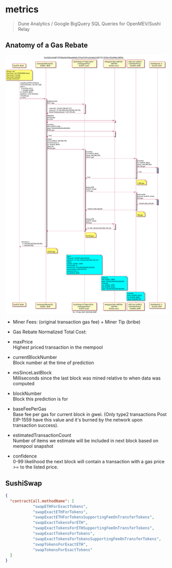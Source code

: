 # metrics
> Dune Analytics / Google BigQuery SQL Queries for OpenMEV/Sushi Relay

## Anatomy of a Gas Rebate


![](assets/sushi-tx-1.svg)

- Miner Fees: (original transaction gas fee) + Miner Tip (bribe)

- Gas Rebate Normalized Total Cost: 

- maxPrice    
Highest priced transaction in the mempool    

- currentBlockNumber    
Block number at the time of prediction

- msSinceLastBlock    
Milliseconds since the last block was mined relative to when data was computed    

- blockNumber    
Block this prediction is for    

- baseFeePerGas    
Base fee per gas for current block in gwei. (Only type2 transactions Post EIP-1559 have this value and it's burned by the network upon transaction success).    

- estimatedTransactionCount    
Number of items we estimate will be included in next block based on mempool snapshot    

- confidence    
0-99 likelihood the next block will contain a transaction with a gas price >= to the listed price.  

## SushiSwap

```json
{ 
  "contractCall.methodName": [ 
            "swapETHForExactTokens", 
            "swapExactETHForTokens", 
            "swapExactETHForTokensSupportingFeeOnTransferTokens",
            "swapExactTokensForETH", 
            "swapExactTokensForETHSupportingFeeOnTransferTokens",
            "swapExactTokensForTokens", 
            "swapExactTokensForTokensSupportingFeeOnTransferTokens", 
            "swapTokensForExactETH",
            "swapTokensForExactTokens"
  ] 
}
```
